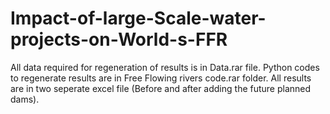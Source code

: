 # Impact-of-large-Scale-water-projects-on-World-s-FFR
All data required for regeneration of results is in Data.rar file.
Python codes to regenerate results are in Free Flowing rivers code.rar folder.
All results are in two seperate excel file (Before and after adding the future planned dams).
